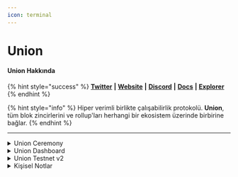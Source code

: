 ```yaml
---
icon: terminal
---
```


# Union

#### Union **Hakkında**

{% hint style="success" %}
[**Twitter**](https://x.com/union_build) **|** [**Website**](https://union.build/) **|** [**Discord**](https://discord.gg/Dybq3dmvXg) **|** [**Docs**](https://docs.union.build/) **|** [**Explorer**](https://explorer.testnet-9.union.build/union)
{% endhint %}

{% hint style="info" %}
Hiper verimli birlikte çalışabilirlik protokolü. **Union**, tüm blok zincirlerini ve rollup'ları herhangi bir ekosistem üzerinde birbirine bağlar.
{% endhint %}

***

<details>

<summary>Union Ceremony</summary>

### **Sunucu Hazırlığı ve Masaüstü Ortamı Kurulumu**

**Bu işlem, sunucunuzda bir masaüstü ortamı (XFCE) oluşturup, uzaktan erişim (RDP) ile bağlantı kurmanıza olanak tanır.**

#### **Güncelleme ve XFCE Kurulumu**

Öncelikle sisteminizi güncelleyin:

```bash
sudo apt update && sudo apt upgrade -y
```

XFCE masaüstü ortamının mevcut olup olmadığını kontrol edin:

```bash
apt-cache search xfce4
```

***

### **XRDP Kurulumu (Uzak Masaüstü Bağlantısı)**

XRDP, uzak masaüstü bağlantısı yapabilmek için gereklidir. Aşağıdaki komutları sırasıyla çalıştırarak kurulumu tamamlayın:

```bash
sudo apt install xrdp -y
sudo systemctl enable xrdp
sudo systemctl start xrdp
echo "xfce4-session" >~/.xsession
sudo ufw allow 3389/tcp
```

***

### **Tarayıcı ve Terminal Araçlarının Kurulumu**

Bu aşamada, Firefox tarayıcısını ve diğer gerekli araçları kuruyoruz.

```bash
sudo apt install firefox -y
sudo apt install screen
screen -S union
sudo apt install curl iptables build-essential git wget jq make gcc nano automake autoconf tmux htop pkg-config libssl-dev tar clang unzip -y
```

Docker’ı yükleyin ve çalıştığını doğrulayın:

```bash
bashKopyalaDüzenlesudo apt update
sudo apt install docker.io -y
docker --version
```

**Bu aşamadan sonra terminali açık bırakın ve kendi bilgisayarınıza geçin. Bir sonraki adımda, MobaXterm ile uzak masaüstü bağlantısı kuracağız.**\
**MobaXterm ile Uzak Bağlantı (RDP)**

💻 **Kendi bilgisayarınızdan sunucunuza bağlanmak için aşağıdaki adımları takip edin:**

**1️⃣ MobaXterm’i indirin:**\
**🔗** [**İndirme Linki**](https://mobaxterm.mobatek.net/download-home-edition.html)\
**2️⃣ Kurulumu tamamlayın ve çalıştırın.**\
**3️⃣ Sol üst köşeden `"Session"` butonuna tıklayın.**\
**4️⃣ Açılan pencerede "RDP" seçeneğini seçin.**

```
| **Alan**        | **Değer**          |
|---------------- |------------------|
| **Remote Host** | Sunucunun IP adresi |
| **Username**    | `root`             |
| **Port**        | `3389`             |
```

5️⃣ **"OK"** butonuna basarak bağlanın.

**Union Ceremony Kurulumu**

Artık sunucu üzerinden tarayıcıyı açarak kurulumu tamamlayabilirsiniz.

1️⃣ **Application Finder'ı açın ve Firefox'u başlatın.**\
2️⃣ Aşağıdaki linke gidin:\
🔗 [**Union Ceremony Sitesi**](https://ceremony.union.build)\
3️⃣ **Google veya GitHub ile giriş yapın.**\
4️⃣ **Linux seçeneğini seçip "Copy Command" butonuna basın.**\
5️⃣ **Terminale geri dönerek kopyalanan kodu yapıştırın ve çalıştırın.**

**Kurulum tamamlandıktan sonra `CTRL + A + D` tuşlarına basarak `screen` oturumundan çıkabilirsiniz.**&#x20;

\
**Son Adımlar ve Bekleme Süreci**

1️⃣ **MobaXterm'e geri dönün ve "Address" ile "Generate Key" kısımlarını tamamlayın.**\
2️⃣ **Generate Key işlemi tamamlandıktan sonra, Mozilla-Downloads klasöründen anahtar dosyanızı bulun.**\
3️⃣ **Her şey doğru yapıldıysa, sıra numarasıyla katılımınız tamamlanmış olacak. 🎉**

***

📌 **Bu rehber, Union Ceremony sürecini tamamlamanıza yardımcı olmak için hazırlanmıştır. Herhangi bir hata ile karşılaşırsanız, komutları kontrol edin ve adımları tekrar gözden geçirin.** 🚀

* **Daha fazla bilgi için resmi dökümantasyonu ziyaret edin: Union Docs**\


</details>

<details>

<summary>Union Dashboard</summary>

Union, **Dashboard Beta** sürümünü başlattı! Çeşitli görevleri tamamlayarak (hem sosyal hem de on-chain) **XP (puan)** kazanabiliriz. Bu puanlar ilerleyen dönemde ödüllere dönüştürülecektir.

#### **Nasıl Katılabilirsiniz?**

1. **Web sitesine gidin ve X hesabınızla giriş yapın.**

<img src="../.gitbook/assets/1.png" alt="" data-size="original">

2. **Diğer sosyal medya hesaplarınızı ve cüzdanınızı bağlayın.**![](../.gitbook/assets/2.png)

3) **Görevleri tamamlayarak puan kazanın.**

![](../.gitbook/assets/3.png)

4. **Ayrıca başarılar elde ederek ekstra puan kazanabilirsiniz.**

![](../.gitbook/assets/4.png)

5. **Liderlik tablosundan ilerlemenizi takip edin.**

![](../.gitbook/assets/5.png)

</details>

<details>

<summary>Union Testnet v2</summary>

Union, testnet’in yeni versiyonunu başlattı! Bu, mainnet lansmanından önce ağı test etmek için son fırsat. Testnet üzerindeki aktivitelerin yanı sıra, **Union Dashboard Beta**'daki görevleri tamamlamayı unutmayın (aşağıdaki rehbere göz atabilirsiniz).

#### **Nasıl Katılabilirsiniz?**

1. **Siteye gidin ve EVM ile Cosmos cüzdanlarınızı bağlayın.**![](<../.gitbook/assets/1 (1).png>)
2. **Tüm faucet’lerden test token talep edin.**\
   ![](<../.gitbook/assets/2 (2).png>)
3. **"Transfer" sekmesini açın ve bir test ağından diğerine token gönderin.** Testnet üzerindeki aktivitenizi artırmak için işlemleri belirli aralıklarla gerçekleştirin.![](<../.gitbook/assets/3 (2).png>)

</details>



<details>

<summary>Kişisel Notlar</summary>

1. **Holesky → Sepolia**
2. **Sepolia → Babylon Testnet**
3. **Babylon Testnet → Stargaze Testnet**
4. **Stargaze Testnet → Union Testnet 9**
5. **Union Testnet 9 → Holesky**
6. **Holesky → Babylon Testnet**
7. **Babylon Testnet → Union Testnet 9**
8. **Union Testnet 9 → Sepolia**
9. **Sepolia → Stargaze Testnet**
10. **Stargaze Testnet → Holesky**

Bu sıralamayla:

* Her ağdan en az bir çıkış ve giriş oluyor.
* Hiçbir ağ atlanmıyor.
* Transfer sayısı minimumda tutuluyor.

</details>
